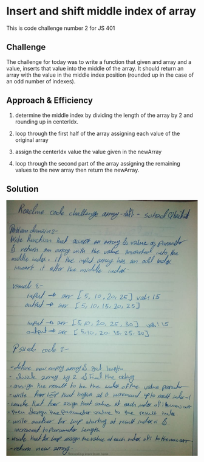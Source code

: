 # Insert and shift middle index of array
This is code challenge number 2 for JS 401

## Challenge
The challenge for today was to write a function that given and array and a value, inserts that value into the middle of the array. It should return an array with the value in the middle index position (rounded up in the case of an odd number of indexes).

## Approach & Efficiency

1) determine the middle index by dividing the length of the array by 2 and rounding up in centerIdx.

2) loop through the first half of the array assigning each value of the original array 

3) assign the centerIdx value the value given in the newArray


4) loop through the second part of the array assigning the remaining values to the new array then  return the newArray.

## Solution
![](code-challend1.jpg)